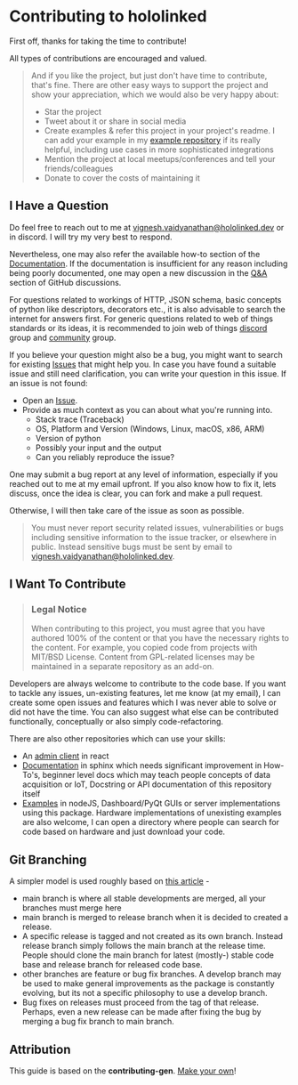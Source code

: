 # Contributing to hololinked

First off, thanks for taking the time to contribute!

All types of contributions are encouraged and valued.  

> And if you like the project, but just don't have time to contribute, that's fine. There are other easy ways to support the project and show your appreciation, which we would also be very happy about:
> - Star the project
> - Tweet about it or share in social media
> - Create examples & refer this project in your project's readme. I can add your example in my [example repository](https://github.com/VigneshVSV/hololinked-examples) if its really helpful, including use cases in more sophisticated integrations
> - Mention the project at local meetups/conferences and tell your friends/colleagues
> - Donate to cover the costs of maintaining it

## I Have a Question

Do feel free to reach out to me at vignesh.vaidyanathan@hololinked.dev or in discord. I will try my very best to respond. 

Nevertheless, one may also refer the available how-to section of the [Documentation](https://hololinked.readthedocs.io/en/latest/index.html).
If the documentation is insufficient for any reason including being poorly documented, one may open a new discussion in the [Q&A](https://github.com/VigneshVSV/hololinked/discussions/categories/q-a) section of GitHub discussions. 

For questions related to workings of HTTP, JSON schema, basic concepts of python like descriptors, decorators etc., it is also advisable to search the internet for answers first.
For generic questions related to web of things standards or its ideas, it is recommended to join web of things [discord](https://discord.com/invite/RJNYJsEgnb) group and [community](https://www.w3.org/community/wot/) group.

If you believe your question might also be a bug, you might want to search for existing [Issues](https://github.com/VigneshVSV/hololinked/issues) that might help you. 
In case you have found a suitable issue and still need clarification, you can write your question in this issue. If an issue is not found:
- Open an [Issue](https://github.com/VigneshVSV/hololinked/issues/new).
- Provide as much context as you can about what you're running into.
  - Stack trace (Traceback)
  - OS, Platform and Version (Windows, Linux, macOS, x86, ARM)
  - Version of python
  - Possibly your input and the output
  - Can you reliably reproduce the issue? 
  
One may submit a bug report at any level of information, especially if you reached out to me at my email upfront. If you also know how to fix it, lets discuss, once the idea is clear, you can fork and make a pull request. 

Otherwise, I will then take care of the issue as soon as possible.

> You must never report security related issues, vulnerabilities or bugs including sensitive information to the issue tracker, or elsewhere in public. Instead sensitive bugs must be sent by email to vignesh.vaidyanathan@hololinked.dev.


## I Want To Contribute

> ### Legal Notice <!-- omit in toc -->
> When contributing to this project, you must agree that you have authored 100% of the content or that you have the necessary rights to the content. For example, you copied code from projects with MIT/BSD License. Content from GPL-related licenses may be maintained in a separate repository as an add-on. 

Developers are always welcome to contribute to the code base. If you want to tackle any issues, un-existing features, let me know (at my email), I can create some open issues and features which I was never able to solve or did not have the time. You can also suggest what else can be contributed functionally, conceptually or also simply code-refactoring.

There are also other repositories which can use your skills:
- An [admin client](https://github.com/VigneshVSV/thing-control-panel) in react
- [Documentation](https://github.com/VigneshVSV/hololinked-docs) in sphinx which needs significant improvement in How-To's, beginner level docs which may teach people concepts of data acquisition or IoT, Docstring or API documentation of this repository itself 
- [Examples](https://github.com/VigneshVSV/hololinked-examples) in nodeJS, Dashboard/PyQt GUIs or server implementations using this package. Hardware implementations of unexisting examples are also welcome, I can open a directory where people can search for code based on hardware and just download your code. 

## Git Branching

A simpler model is used roughly based on [this article](https://www.bitsnbites.eu/a-stable-mainline-branching-model-for-git/) - 
- main branch is where all stable developments are merged, all your branches must merge here 
- main branch is merged to release branch when it is decided to created a release. 
- A specific release is tagged and not created as its own branch. Instead release branch simply follows the main branch at the release time. People should clone the main branch for latest (mostly-) stable code base and release branch for released code base. 
- other branches are feature or bug fix branches. A develop branch may be used to make general improvements as the package is constantly evolving, but its not a specific philosophy to use a develop branch. 
- Bug fixes on releases must proceed from the tag of that release. Perhaps, even a new release can be made after fixing the bug by merging a bug fix branch to main branch. 

## Attribution
This guide is based on the **contributing-gen**. [Make your own](https://github.com/bttger/contributing-gen)!
